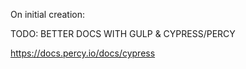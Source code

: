 On initial creation:

TODO: BETTER DOCS WITH GULP & CYPRESS/PERCY

https://docs.percy.io/docs/cypress
